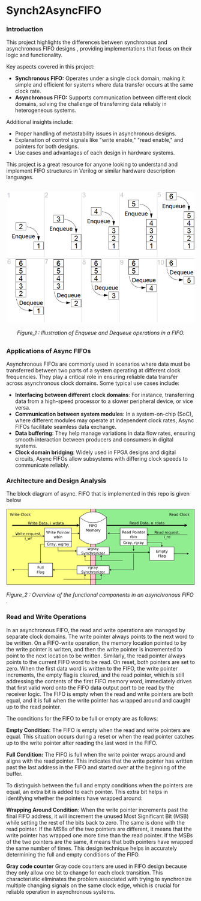 # Synch2AsyncFIFO
### Introduction 

This project highlights the differences between synchronous and asynchronous FIFO designs , providing implementations that focus on their logic and functionality.  

Key aspects covered in this project:  
- **Synchronous FIFO:** Operates under a single clock domain, making it simple and efficient for systems where data transfer occurs at the same clock rate.  
- **Asynchronous FIFO:** Supports communication between different clock domains, solving the challenge of transferring data reliably in heterogeneous systems.  

Additional insights include:  
- Proper handling of metastability issues in asynchronous designs.  
- Explanation of control signals like "write enable," "read enable," and pointers for both designs.  
- Use cases and advantages of each design in hardware systems.  

This project is a great resource for anyone looking to understand and implement FIFO structures in Verilog or similar hardware description languages.

<div style="text-align: center; margin: 30px 0;">
    <img src="images/Fifo_queue.png" alt="FIFO Queue Operations" width="500">
    <p><i>Figure_1 : Illustration of Enqueue and Dequeue operations in a FIFO.</i></p>
</div>

### Applications of Async FIFOs

Asynchronous FIFOs are commonly used in scenarios where data must be transferred between two parts of a system operating at different clock frequencies. They play a critical role in ensuring reliable data transfer across asynchronous clock domains. Some typical use cases include:

- **Interfacing between different clock domains**: For instance, transferring data from a high-speed processor to a slower peripheral device, or vice versa.
- **Communication between system modules**: In a system-on-chip (SoC), where different modules may operate at independent clock rates, Async FIFOs facilitate seamless data exchange.
- **Data buffering**: They help manage variations in data flow rates, ensuring smooth interaction between producers and consumers in digital systems.
- **Clock domain bridging**: Widely used in FPGA designs and digital circuits, Async FIFOs allow subsystems with differing clock speeds to communicate reliably.

### Architecture and Design Analysis

The block diagram of async. FIFO that is implemented in this repo is given below

![Architecture Diagram](images/FIFO_MOUDLE.jpeg)
 <p><i>Figure_2 : Overview of the functional components in an asynchronous FIFO
.</i></p>

### Read and Write Operations

In an asynchronous FIFO, the read and write operations are managed by separate clock domains. The write pointer always points to the next word to be written. On a FIFO-write operation, the memory location pointed to by the write pointer is written, and then the write pointer is incremented to point to the next location to be written. Similarly, the read pointer always points to the current FIFO word to be read. On reset, both pointers are set to zero. When the first data word is written to the FIFO, the write pointer increments, the empty flag is cleared, and the read pointer, which is still addressing the contents of the first FIFO memory word, immediately drives that first valid word onto the FIFO data output port to be read by the receiver logic. The FIFO is empty when the read and write pointers are both equal, and it is full when the write pointer has wrapped around and caught up to the read pointer.

The conditions for the FIFO to be full or empty are as follows:

**Empty Condition:**
The FIFO is empty when the read and write pointers are equal. This situation occurs during a reset or when the read pointer catches up to the write pointer after reading the last word in the FIFO.

**Full Condition:**
The FIFO is full when the write pointer wraps around and aligns with the read pointer. This indicates that the write pointer has written past the last address in the FIFO and started over at the beginning of the buffer.

To distinguish between the full and empty conditions when the pointers are equal, an extra bit is added to each pointer. This extra bit helps in identifying whether the pointers have wrapped around:

**Wrapping Around Condition**: When the write pointer increments past the final FIFO address, it will increment the unused Most Significant Bit (MSB) while setting the rest of the bits back to zero. The same is done with the read pointer. If the MSBs of the two pointers are different, it means that the write pointer has wrapped one more time than the read pointer. If the MSBs of the two pointers are the same, it means that both pointers have wrapped the same number of times.
This design technique helps in accurately determining the full and empty conditions of the FIFO.

**Gray code counter**
Gray code counters are used in FIFO design because they only allow one bit to change for each clock transition. This characteristic eliminates the problem associated with trying to synchronize multiple changing signals on the same clock edge, which is crucial for reliable operation in asynchronous systems.


